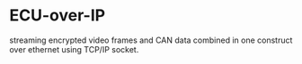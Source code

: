 # ECU-over-IP

streaming encrypted video frames and CAN data combined in one construct over ethernet using TCP/IP socket. 
